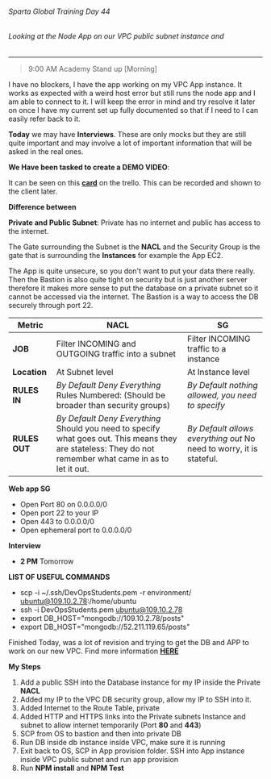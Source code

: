 ###### Sparta Global Training Day 44
###### Looking at the Node App on our VPC public subnet instance and 
___

> 9:00 AM Academy Stand up [Morning]

I have no blockers, I have the app working on my VPC App instance. It works as expected with a weird host error but still runs the node app and I am able to connect to it. I will keep the error in mind and try resolve it later on once I have my current set up fully documented so that if I need to I can easily refer back to it.

**Today** we may have **Interviews**. These are only mocks but they are still quite important and may involve a lot of important information that will be asked in the real ones.

**We Have been tasked to create a DEMO VIDEO**:

It can be seen on this [**card**](https://trello.com/c/M0to4ePp/207-making-small-demo-videos) on the trello. This can be recorded and shown to the client later.

**Difference between**

**Private and Public Subnet**: Private has no internet and public has access to the internet.

The Gate surrounding the Subnet is the **NACL** and the Security Group is the gate that is surrounding the **Instances** for example the App EC2.

The App is quite unsecure, so you don't want to put your data there really. Then the Bastion is also quite tight on security but is just another server therefore it makes more sense to put the database on a private subnet so it cannot be accessed via the internet. The Bastion is a way to access the DB securely through port 22.

| Metric        | **NACL**                                                                                                                                                    | **SG**                                                                |
|---------------|-------------------------------------------------------------------------------------------------------------------------------------------------------------|-----------------------------------------------------------------------|
| **JOB**       | Filter INCOMING and OUTGOING traffic into a subnet                                                                                                          | Filter INCOMING traffic to a instance                                 |
| **Location**  | At Subnet level                                                                                                                                             | At Instance level                                                     |
| **RULES IN**  | _By Default Deny Everything_  Rules Numbered: (Should be broader than security groups)                                                                      | _By Default nothing allowed, you need to specify_                     |
| **RULES OUT** | _By Default Deny Everything_  Should you need to specify what goes out.  This means they are stateless: They do not remember what came in as to let it out. | _By Default allows everything out_  No need to worry, it is stateful. |

**Web app SG**
* Open Port 80 on 0.0.0.0/0
* Open port 22 to your IP
* Open 443 to 0.0.0.0/0
* Open ephemeral port to 0.0.0.0/0

**Interview**

* **2 PM** Tomorrow


**LIST OF USEFUL COMMANDS**
* scp -i ~/.ssh/DevOpsStudents.pem -r environment/ ubuntu@109.10.2.78:/home/ubuntu
* ssh -i DevOpsStudents.pem ubuntu@109.10.2.78
* export DB_HOST="mongodb://109.10.2.78/posts"
* export DB_HOST="mongodb://52.211.119.65/posts"


Finished Today, was a lot of revision and trying to get the DB and APP to work on our new VPC. Find more information [**HERE**](https://github.com/JohnByrneJames/Network_VPC_setup)

**My Steps**
1. Add a public SSH into the Database instance for my IP inside the Private **NACL**
2. Added my IP to the VPC DB security group, allow my IP to SSH into it.
3. Added Internet to the Route Table, private 
4. Added HTTP and HTTPS links into the Private subnets Instance and subnet to allow internet temporarily (Port **80** and **443**)
5. SCP from OS to bastion and then into private DB
6. Run DB inside db instance inside VPC, make sure it is running
7. Exit back to OS, SCP in App provision folder. SSH into App instance inside VPC public subnet and run app provision
8. Run **NPM install** and **NPM Test**